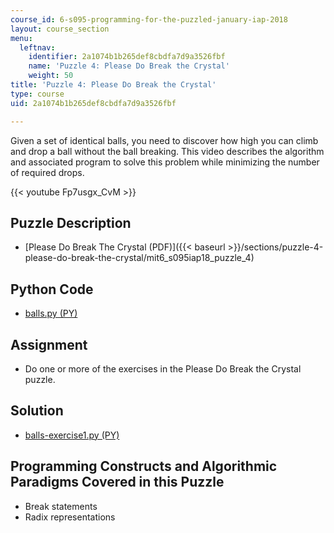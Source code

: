 ```yaml
---
course_id: 6-s095-programming-for-the-puzzled-january-iap-2018
layout: course_section
menu:
  leftnav:
    identifier: 2a1074b1b265def8cbdfa7d9a3526fbf
    name: 'Puzzle 4: Please Do Break the Crystal'
    weight: 50
title: 'Puzzle 4: Please Do Break the Crystal'
type: course
uid: 2a1074b1b265def8cbdfa7d9a3526fbf

---
```


Given a set of identical balls, you need to discover how high you can climb and drop a ball without the ball breaking. This video describes the algorithm and associated program to solve this problem while minimizing the number of required drops.

{{< youtube Fp7usgx_CvM >}}

Puzzle Description
------------------

*   [Please Do Break The Crystal (PDF)]({{< baseurl >}}/sections/puzzle-4-please-do-break-the-crystal/mit6_s095iap18_puzzle_4)

Python Code
-----------

*   [balls.py (PY)](/coursemedia/6-s095-programming-for-the-puzzled-january-iap-2018/867badb70a73fff0951e57b8cc552853_balls.py)

Assignment
----------

*   Do one or more of the exercises in the Please Do Break the Crystal puzzle.

Solution
--------

*   [balls-exercise1.py (PY)](/coursemedia/6-s095-programming-for-the-puzzled-january-iap-2018/54c537bdd14bd93cbd327409e806513c_balls-exercise1.py)

Programming Constructs and Algorithmic Paradigms Covered in this Puzzle
-----------------------------------------------------------------------

*   Break statements
*   Radix representations